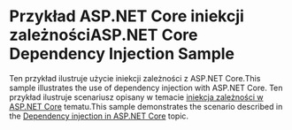 # <a name="aspnet-core-dependency-injection-sample"></a><span data-ttu-id="b3bae-101">Przykład ASP.NET Core iniekcji zależności</span><span class="sxs-lookup"><span data-stu-id="b3bae-101">ASP.NET Core Dependency Injection Sample</span></span>

<span data-ttu-id="b3bae-102">Ten przykład ilustruje użycie iniekcji zależności z ASP.NET Core.</span><span class="sxs-lookup"><span data-stu-id="b3bae-102">This sample illustrates the use of dependency injection with ASP.NET Core.</span></span> <span data-ttu-id="b3bae-103">Ten przykład ilustruje scenariusz opisany w temacie [iniekcja zależności w ASP.NET Core](https://docs.microsoft.com/aspnet/core/fundamentals/dependency-injection) tematu.</span><span class="sxs-lookup"><span data-stu-id="b3bae-103">This sample demonstrates the scenario described in the [Dependency injection in ASP.NET Core](https://docs.microsoft.com/aspnet/core/fundamentals/dependency-injection) topic.</span></span>
